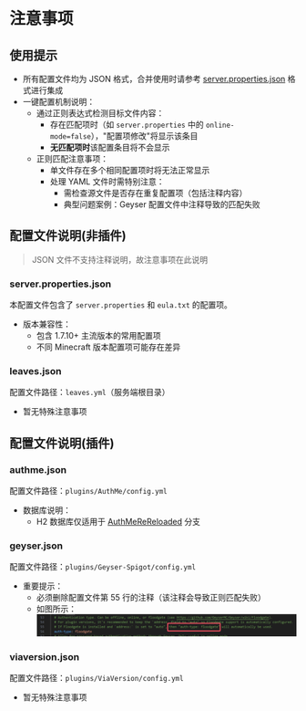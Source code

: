 # 注意事项

## 使用提示

- 所有配置文件均为 JSON 格式，合并使用时请参考 [server.properties.json](./fastconfig/server.properties.json) 格式进行集成
- 一键配置机制说明：
  - 通过正则表达式检测目标文件内容：
    - 存在匹配项时（如 `server.properties` 中的 `online-mode=false`），"配置项修改"将显示该条目
    - **无匹配项时**该配置条目将不会显示
  - 正则匹配注意事项：
    - 单文件存在多个相同配置项时将无法正常显示
    - 处理 YAML 文件时需特别注意：
      - 需检查源文件是否存在重复配置项（包括注释内容）
      - 典型问题案例：Geyser 配置文件中注释导致的匹配失败

## 配置文件说明(非插件)

> JSON 文件不支持注释说明，故注意事项在此说明

### server.properties.json

本配置文件包含了 `server.properties` 和 `eula.txt` 的配置项。

- 版本兼容性：
  - 包含 1.7.10+ 主流版本的常用配置项
  - 不同 Minecraft 版本配置项可能存在差异

### leaves.json

配置文件路径：`leaves.yml`（服务端根目录）

- 暂无特殊注意事项

## 配置文件说明(插件)

### authme.json

配置文件路径：`plugins/AuthMe/config.yml`

- 数据库说明：
  - H2 数据库仅适用于 [AuthMeReReloaded](https://github.com/HaHaWTH/AuthMeReReloaded) 分支

### geyser.json

配置文件路径：`plugins/Geyser-Spigot/config.yml`

- 重要提示：
  - 必须删除配置文件第 55 行的注释（该注释会导致正则匹配失败）
  - 如图所示：
    ![Geyser 配置文件问题示例](./image/geyser1.png)

### viaversion.json

配置文件路径：`plugins/ViaVersion/config.yml`

- 暂无特殊注意事项
